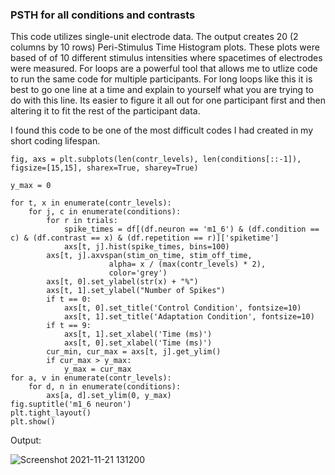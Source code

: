 ### PSTH for all conditions and contrasts
This code utilizes single-unit electrode data. The output creates 20 (2 columns by 10 rows) Peri-Stimulus Time Histogram plots. These plots were based of of 10 different stimulus intensities where spacetimes of electrodes were measured. For loops are a powerful tool that allows me to utlize code to run the same code for multiple participants. For long loops like this it is best to go one line at a time and explain to yourself what you are trying to do with this line. Its easier to figure it all out for one participant first and then altering it to fit the rest of the participant data.  

I found this code to be one of the most difficult codes I had created in my short coding lifespan.


```
fig, axs = plt.subplots(len(contr_levels), len(conditions[::-1]), figsize=[15,15], sharex=True, sharey=True)

y_max = 0

for t, x in enumerate(contr_levels):
    for j, c in enumerate(conditions):
        for r in trials:
            spike_times = df[(df.neuron == 'm1_6') & (df.condition == c) & (df.contrast == x) & (df.repetition == r)]['spiketime']
            axs[t, j].hist(spike_times, bins=100)
        axs[t, j].axvspan(stim_on_time, stim_off_time,
                      alpha= x / (max(contr_levels) * 2),
                      color='grey')
        axs[t, 0].set_ylabel(str(x) + "%")
        axs[t, 1].set_ylabel("Number of Spikes")
        if t == 0:
            axs[t, 0].set_title('Control Condition', fontsize=10)
            axs[t, 1].set_title('Adaptation Condition', fontsize=10)
        if t == 9:
            axs[t, 1].set_xlabel('Time (ms)')
            axs[t, 0].set_xlabel('Time (ms)')
        cur_min, cur_max = axs[t, j].get_ylim()
        if cur_max > y_max:
            y_max = cur_max
for a, v in enumerate(contr_levels):
    for d, n in enumerate(conditions):
        axs[a, d].set_ylim(0, y_max)
fig.suptitle('m1_6 neuron')
plt.tight_layout()
plt.show()
```

Output:

![Screenshot 2021-11-21 131200](https://user-images.githubusercontent.com/94637743/142772038-1728fc34-f7df-47a8-b346-8d04d83def99.png)

